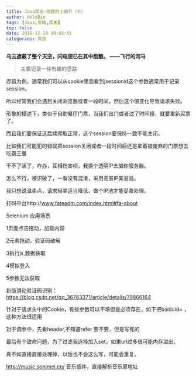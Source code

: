 ```yaml
---
title: Java爬虫-隐藏的小细节（十）
author: HoldDie
tags: [Java,思路,爬虫]
top: false
date: 2018-12-10 19:43:41
categories: 爬虫
---
```




**乌云遮蔽了整个天空，闪电便已在其中酝酿。 ——飞行的河马**



> 主要记录一些有趣的思路

赤狐为例，通常我们可以从cookie里面看到jsessionid这个参数通常用于记录session。

所以经常我们会遇到关闭浏览器或者一段时间，然后这个值变化导致请求失败。

形象的描述下，类似于自助餐厅门票，当我们出门或者过了时间段，就要重新买票了。

而且我们要保证这后续爬取正常，这个session要保持一致不能关闭。

比如我们可能犯的错误把session关闭或者一段时间后还是拿着被废弃的门票想去吃霸王餐

干不了活了，咋办，互相伤害呗，我换个透明IP去骗你服务器。

怎么不行，被识破了，一看没有混淆，采用高匿IP美滋滋。

我只想说温柔点，请求频率适当降低，做个IP池才能妥善处理。

打码平台http://www.fateadm.com/index.html#fa-about

Selenium 应用场景

1页面点击拖动，加载内容

2元素拖动，验证码破解

3执行js,数据获取

4模拟登入

5参数无法获取

新版滑动验证码识别：https://blog.csdn.net/qq_36783371/article/details/79866164

针对于请求头中的Cookie，有些参数可以不填但是必须存在，如下把baiduid= ，这种方法很适用

对于调参中，先看header,不知道refer 要不要，但是写死的

最后有个致命问题，为了过滤我选择加入set。如果url过多很可能内存溢出。

真不如直接直接处理掉，以后也不会这么写，可能会重复。

http://music.sonimei.cn/ 音乐插件，直接解析音乐原地址